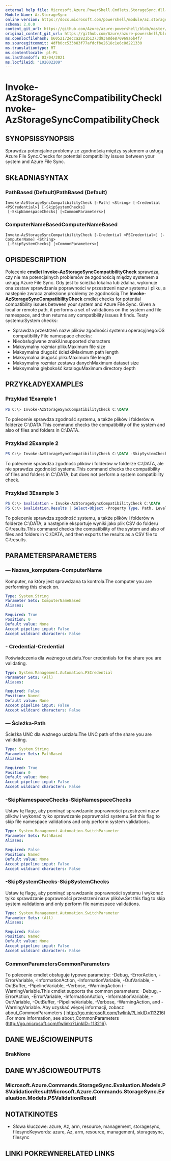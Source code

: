 ```yaml
---
external help file: Microsoft.Azure.PowerShell.Cmdlets.StorageSync.dll-Help.xml
Module Name: Az.StorageSync
online version: https://docs.microsoft.com/powershell/module/az.storagesync/invoke-azstoragesynccompatibilitycheck
schema: 2.0.0
content_git_url: https://github.com/Azure/azure-powershell/blob/master/src/StorageSync/StorageSync/help/Invoke-AzStorageSyncCompatibilityCheck.md
original_content_git_url: https://github.com/Azure/azure-powershell/blob/master/src/StorageSync/StorageSync/help/Invoke-AzStorageSyncCompatibilityCheck.md
ms.openlocfilehash: b6052172ecca2821b1373d93a8de870969a6b4f7
ms.sourcegitcommit: 4dfb0cc533b83f77afdcfbe2618c1e6c8d221330
ms.translationtype: MT
ms.contentlocale: pl-PL
ms.lasthandoff: 03/04/2021
ms.locfileid: "102002209"
---
```

# <span data-ttu-id="025da-101">Invoke-AzStorageSyncCompatibilityCheck</span><span class="sxs-lookup"><span data-stu-id="025da-101">Invoke-AzStorageSyncCompatibilityCheck</span></span>

## <span data-ttu-id="025da-102">SYNOPSIS</span><span class="sxs-lookup"><span data-stu-id="025da-102">SYNOPSIS</span></span>
<span data-ttu-id="025da-103">Sprawdza potencjalne problemy ze zgodnością między systemem a usługą Azure File Sync.</span><span class="sxs-lookup"><span data-stu-id="025da-103">Checks for potential compatibility issues between your system and Azure File Sync.</span></span>

## <span data-ttu-id="025da-104">SKŁADNIA</span><span class="sxs-lookup"><span data-stu-id="025da-104">SYNTAX</span></span>

### <span data-ttu-id="025da-105">PathBased (Default)</span><span class="sxs-lookup"><span data-stu-id="025da-105">PathBased (Default)</span></span>
```
Invoke-AzStorageSyncCompatibilityCheck [-Path] <String> [-Credential <PSCredential>] [-SkipSystemChecks]
 [-SkipNamespaceChecks] [<CommonParameters>]
```

### <span data-ttu-id="025da-106">ComputerNameBased</span><span class="sxs-lookup"><span data-stu-id="025da-106">ComputerNameBased</span></span>
```
Invoke-AzStorageSyncCompatibilityCheck [-Credential <PSCredential>] [-ComputerName] <String>
 [-SkipSystemChecks] [<CommonParameters>]
```

## <span data-ttu-id="025da-107">OPIS</span><span class="sxs-lookup"><span data-stu-id="025da-107">DESCRIPTION</span></span>
<span data-ttu-id="025da-108">Polecenie **cmdlet Invoke-AzStorageSyncCompatibilityCheck** sprawdza, czy nie ma potencjalnych problemów ze zgodnością między systemem a usługą Azure File Sync. Gdy jest to ścieżka lokalna lub zdalna, wykonuje ona zestaw sprawdzania poprawności w przestrzeni nazw systemu i pliku, a następnie zwraca znalezione problemy ze zgodnością.</span><span class="sxs-lookup"><span data-stu-id="025da-108">The **Invoke-AzStorageSyncCompatibilityCheck** cmdlet checks for potential compatibility issues between your system and Azure File Sync. Given a local or remote path, it performs a set of validations on the system and file namespace, and then returns any compatibility issues it finds.</span></span>
<span data-ttu-id="025da-109">Testy systemu:</span><span class="sxs-lookup"><span data-stu-id="025da-109">System checks:</span></span>
- <span data-ttu-id="025da-110">Sprawdza przestrzeń nazw plików zgodności systemu operacyjnego:</span><span class="sxs-lookup"><span data-stu-id="025da-110">OS compatibility File namespace checks:</span></span>
- <span data-ttu-id="025da-111">Nieobsługiwane znaki</span><span class="sxs-lookup"><span data-stu-id="025da-111">Unsupported characters</span></span>
- <span data-ttu-id="025da-112">Maksymalny rozmiar pliku</span><span class="sxs-lookup"><span data-stu-id="025da-112">Maximum file size</span></span>
- <span data-ttu-id="025da-113">Maksymalna długość ścieżki</span><span class="sxs-lookup"><span data-stu-id="025da-113">Maximum path length</span></span>
- <span data-ttu-id="025da-114">Maksymalna długość pliku</span><span class="sxs-lookup"><span data-stu-id="025da-114">Maximum file length</span></span>
- <span data-ttu-id="025da-115">Maksymalny rozmiar zestawu danych</span><span class="sxs-lookup"><span data-stu-id="025da-115">Maximum dataset size</span></span>
- <span data-ttu-id="025da-116">Maksymalna głębokość katalogu</span><span class="sxs-lookup"><span data-stu-id="025da-116">Maximum directory depth</span></span>

## <span data-ttu-id="025da-117">PRZYKŁADY</span><span class="sxs-lookup"><span data-stu-id="025da-117">EXAMPLES</span></span>

### <span data-ttu-id="025da-118">Przykład 1</span><span class="sxs-lookup"><span data-stu-id="025da-118">Example 1</span></span>
```powershell
PS C:\> Invoke-AzStorageSyncCompatibilityCheck C:\DATA
```

<span data-ttu-id="025da-119">To polecenie sprawdza zgodność systemu, a także plików i folderów w folderze C:\DATA.</span><span class="sxs-lookup"><span data-stu-id="025da-119">This command checks the compatibility of the system and also of files and folders in C:\DATA.</span></span>

### <span data-ttu-id="025da-120">Przykład 2</span><span class="sxs-lookup"><span data-stu-id="025da-120">Example 2</span></span>
```powershell
PS C:\> Invoke-AzStorageSyncCompatibilityCheck C:\DATA -SkipSystemChecks
```

<span data-ttu-id="025da-121">To polecenie sprawdza zgodność plików i folderów w folderze C:\DATA, ale nie sprawdza zgodności systemu.</span><span class="sxs-lookup"><span data-stu-id="025da-121">This command checks the compatibility of files and folders in C:\DATA, but does not perform a system compatibility check.</span></span>

### <span data-ttu-id="025da-122">Przykład 3</span><span class="sxs-lookup"><span data-stu-id="025da-122">Example 3</span></span>
```powershell
PS C:\> $validation = Invoke-AzStorageSyncCompatibilityCheck C:\DATA
PS C:\> $validation.Results | Select-Object -Property Type, Path, Level, Description, Result | Export-Csv -Path C:\results.csv -Encoding utf8
```

<span data-ttu-id="025da-123">To polecenie sprawdza zgodność systemu, a także plików i folderów w folderze C:\DATA, a następnie eksportuje wyniki jako plik CSV do folderu C:\results.</span><span class="sxs-lookup"><span data-stu-id="025da-123">This command checks the compatibility of the system and also of files and folders in C:\DATA, and then exports the results as a CSV file to C:\results.</span></span>

## <span data-ttu-id="025da-124">PARAMETERS</span><span class="sxs-lookup"><span data-stu-id="025da-124">PARAMETERS</span></span>

### <span data-ttu-id="025da-125">— Nazwa_komputera</span><span class="sxs-lookup"><span data-stu-id="025da-125">-ComputerName</span></span>
<span data-ttu-id="025da-126">Komputer, na który jest sprawdzana ta kontrola.</span><span class="sxs-lookup"><span data-stu-id="025da-126">The computer you are performing this check on.</span></span>

```yaml
Type: System.String
Parameter Sets: ComputerNameBased
Aliases:

Required: True
Position: 0
Default value: None
Accept pipeline input: False
Accept wildcard characters: False
```

### <span data-ttu-id="025da-127">- Credential</span><span class="sxs-lookup"><span data-stu-id="025da-127">-Credential</span></span>
<span data-ttu-id="025da-128">Poświadczenia dla ważnego udziału.</span><span class="sxs-lookup"><span data-stu-id="025da-128">Your credentials for the share you are validating.</span></span>

```yaml
Type: System.Management.Automation.PSCredential
Parameter Sets: (All)
Aliases:

Required: False
Position: Named
Default value: None
Accept pipeline input: False
Accept wildcard characters: False
```

### <span data-ttu-id="025da-129">— Ścieżka</span><span class="sxs-lookup"><span data-stu-id="025da-129">-Path</span></span>
<span data-ttu-id="025da-130">Ścieżka UNC dla ważnego udziału.</span><span class="sxs-lookup"><span data-stu-id="025da-130">The UNC path of the share you are validating.</span></span>

```yaml
Type: System.String
Parameter Sets: PathBased
Aliases:

Required: True
Position: 0
Default value: None
Accept pipeline input: False
Accept wildcard characters: False
```

### <span data-ttu-id="025da-131">-SkipNamespaceChecks</span><span class="sxs-lookup"><span data-stu-id="025da-131">-SkipNamespaceChecks</span></span>
<span data-ttu-id="025da-132">Ustaw tę flagę, aby pominąć sprawdzanie poprawności przestrzeni nazw plików i wykonać tylko sprawdzanie poprawności systemu.</span><span class="sxs-lookup"><span data-stu-id="025da-132">Set this flag to skip file namespace validations and only perform system validations.</span></span>

```yaml
Type: System.Management.Automation.SwitchParameter
Parameter Sets: PathBased
Aliases:

Required: False
Position: Named
Default value: None
Accept pipeline input: False
Accept wildcard characters: False
```

### <span data-ttu-id="025da-133">-SkipSystemChecks</span><span class="sxs-lookup"><span data-stu-id="025da-133">-SkipSystemChecks</span></span>
<span data-ttu-id="025da-134">Ustaw tę flagę, aby pominąć sprawdzanie poprawności systemu i wykonać tylko sprawdzanie poprawności przestrzeni nazw plików.</span><span class="sxs-lookup"><span data-stu-id="025da-134">Set this flag to skip system validations and only perform file namespace validations.</span></span>

```yaml
Type: System.Management.Automation.SwitchParameter
Parameter Sets: (All)
Aliases:

Required: False
Position: Named
Default value: None
Accept pipeline input: False
Accept wildcard characters: False
```

### <span data-ttu-id="025da-135">CommonParameters</span><span class="sxs-lookup"><span data-stu-id="025da-135">CommonParameters</span></span>
<span data-ttu-id="025da-136">To polecenie cmdlet obsługuje typowe parametry: -Debug, -ErrorAction, -ErrorVariable, -InformationAction, -InformationVariable, -OutVariable, -OutBuffer, -PipelineVariable, -Verbose, -WarningAction i -WarningVariable.</span><span class="sxs-lookup"><span data-stu-id="025da-136">This cmdlet supports the common parameters: -Debug, -ErrorAction, -ErrorVariable, -InformationAction, -InformationVariable, -OutVariable, -OutBuffer, -PipelineVariable, -Verbose, -WarningAction, and -WarningVariable.</span></span> <span data-ttu-id="025da-137">Aby uzyskać więcej informacji, zobacz about_CommonParameters ( http://go.microsoft.com/fwlink/?LinkID=113216) .</span><span class="sxs-lookup"><span data-stu-id="025da-137">For more information, see about_CommonParameters (http://go.microsoft.com/fwlink/?LinkID=113216).</span></span>

## <span data-ttu-id="025da-138">DANE WEJŚCIOWE</span><span class="sxs-lookup"><span data-stu-id="025da-138">INPUTS</span></span>

### <span data-ttu-id="025da-139">Brak</span><span class="sxs-lookup"><span data-stu-id="025da-139">None</span></span>

## <span data-ttu-id="025da-140">DANE WYJŚCIOWE</span><span class="sxs-lookup"><span data-stu-id="025da-140">OUTPUTS</span></span>

### <span data-ttu-id="025da-141">Microsoft.Azure.Commands.StorageSync.Evaluation.Models.PSValidationResult</span><span class="sxs-lookup"><span data-stu-id="025da-141">Microsoft.Azure.Commands.StorageSync.Evaluation.Models.PSValidationResult</span></span>

## <span data-ttu-id="025da-142">NOTATKI</span><span class="sxs-lookup"><span data-stu-id="025da-142">NOTES</span></span>
* <span data-ttu-id="025da-143">Słowa kluczowe: azure, Az, arm, resource, management, storagesync, filesync</span><span class="sxs-lookup"><span data-stu-id="025da-143">Keywords: azure, Az, arm, resource, management, storagesync, filesync</span></span>

## <span data-ttu-id="025da-144">LINKI POKREWNE</span><span class="sxs-lookup"><span data-stu-id="025da-144">RELATED LINKS</span></span>

